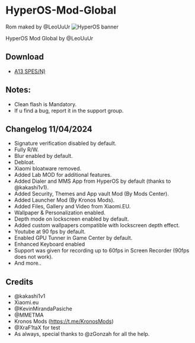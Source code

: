 # HyperOS-Mod-Global
Rom maked by @LeoUuUr
![HyperOS banner](https://github.com/zGonzah/HyperOS-Mod-Global/assets/83481962/20e2af71-7c99-4984-8b94-ad61b85d3a97)

HyperOS Mod Global by @LeoUuUr

## Download
- [A13 SPES/N)](https://drive.google.com/file/d/1m5T3E7FNJwrcIYaj90p5jAxllcoj1vZ8/view?usp=sharing)


## Notes:
- Clean flash is Mandatory.
- If u find a bug, report it in the support group.


## Changelog 11/04/2024
- Signature verification disabled by default.
- Fully R/W.
- Blur enabled by default.
- Debloat.
- Xiaomi bloatware removed.
- Added Lab MOD for additional features.
- Added Dialer and MMS App from HyperOS by default (thanks to @kakashi1v1).
- Added Security, Themes and App vault Mod (By Mods Center).
- Added Launcher Mod (By Kronos Mods).
- Added Files, Gallery and Video from Xiaomi.EU.
- Wallpaper & Personalization enabled.
- Depth mode on lockscreen enabled by default.
- Added custom wallpapers compatible with lockscreen depth effect.
- Youtube at 90 fps by default.
- Enabled GPU Tunner in Game Center by default.
- Enhanced Keyboard enabled
- Support was given for recording up to 60fps in Screen Recorder (90fps does not work).
- And more.. 

## Credits 
- @kakashi1v1
- Xiaomi.eu 
- @KevinMirandaPasiche
- @MMETMA
- Kronos Mods (https://t.me/KronosMods)
- @XraF1taX for test
- As always, special thanks to @zGonzah for all the help.
